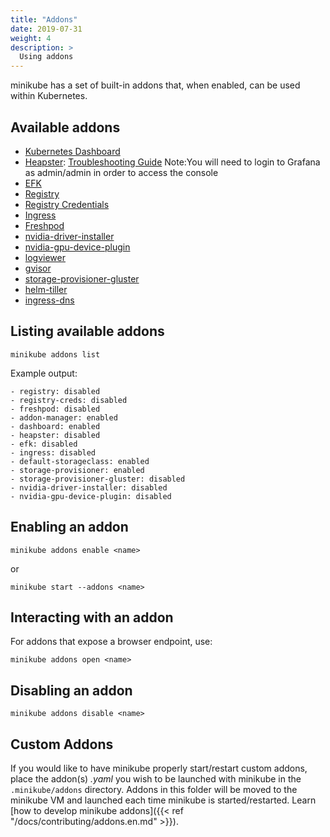 ```yaml
---
title: "Addons"
date: 2019-07-31
weight: 4
description: >
  Using addons
---
```


minikube has a set of built-in addons that, when enabled, can be used within Kubernetes.

## Available addons

* [Kubernetes Dashboard](https://github.com/kubernetes/kubernetes/tree/master/cluster/addons/dashboard)
* [Heapster](https://github.com/kubernetes/heapster): [Troubleshooting Guide](https://github.com/kubernetes/heapster/blob/master/docs/influxdb.md) Note:You will need to login to Grafana as admin/admin in order to access the console
* [EFK](https://github.com/kubernetes/kubernetes/tree/master/cluster/addons/fluentd-elasticsearch)
* [Registry](https://github.com/kubernetes/minikube/tree/master/deploy/addons/registry)
* [Registry Credentials](https://github.com/upmc-enterprises/registry-creds)
* [Ingress](https://github.com/kubernetes/ingress-nginx)
* [Freshpod](https://github.com/GoogleCloudPlatform/freshpod)
* [nvidia-driver-installer](https://github.com/GoogleCloudPlatform/container-engine-accelerators/tree/master/nvidia-driver-installer/minikube)
* [nvidia-gpu-device-plugin](https://github.com/GoogleCloudPlatform/container-engine-accelerators/tree/master/cmd/nvidia_gpu)
* [logviewer](https://github.com/ivans3/minikube-log-viewer)
* [gvisor](../deploy/addons/gvisor/README.md)
* [storage-provisioner-gluster](../deploy/addons/storage-provisioner-gluster/README.md)
* [helm-tiller](../deploy/addons/helm-tiller/README.md)
* [ingress-dns](../deploy/addons/ingress-dns/README.md)

## Listing available addons

```shell
minikube addons list
```

Example output:

```
- registry: disabled
- registry-creds: disabled
- freshpod: disabled
- addon-manager: enabled
- dashboard: enabled
- heapster: disabled
- efk: disabled
- ingress: disabled
- default-storageclass: enabled
- storage-provisioner: enabled
- storage-provisioner-gluster: disabled
- nvidia-driver-installer: disabled
- nvidia-gpu-device-plugin: disabled
```

## Enabling an addon

```shell
minikube addons enable <name>
```

or

```shell
minikube start --addons <name>
```

## Interacting with an addon

For addons that expose a browser endpoint, use:

```shell
minikube addons open <name>
```

## Disabling an addon

```shell
minikube addons disable <name>
```

## Custom Addons

If you would like to have minikube properly start/restart custom addons, place the addon(s) _.yaml_ you wish to be launched with minikube in the `.minikube/addons` directory. Addons in this folder will be moved to the minikube VM and launched each time minikube is started/restarted. Learn [how to develop minikube addons]({{< ref "/docs/contributing/addons.en.md" >}}).
